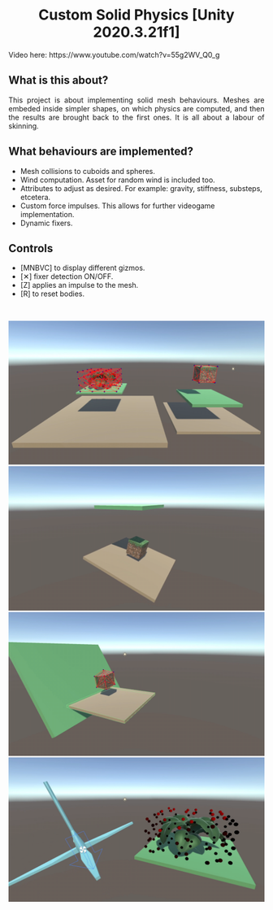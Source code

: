 <h1 align="center">Custom Solid Physics [Unity 2020.3.21f1]</h1>
<p>Video here: https://www.youtube.com/watch?v=55g2WV_Q0_g</p>

<h2>What is this about?</h2>
<p align="justify">This project is about implementing solid mesh behaviours. Meshes are embeded inside simpler shapes, on which physics are computed, and then the results are brought back to the first ones. It is all about a labour of skinning.</p>

<h2>What behaviours are implemented?</h2>
<ul>
  <li>Mesh collisions to cuboids and spheres.</li>
  <li>Wind computation. Asset for random wind is included too.</li>
  <li>Attributes to adjust as desired. For example: gravity, stiffness, substeps, etcetera.</li>
  <li>Custom force impulses. This allows for further videogame implementation.</li>
  <li>Dynamic fixers.</li>
</ul>

<h2>Controls</h2>
<ul>
  <li>[MNBVC] to display different gizmos.</li>
  <li>[&#10005;] fixer detection ON/OFF.</li>
  <li>[Z] applies an impulse to the mesh.</li>
  <li>[R] to reset bodies.</li>
</ul>

<br>

<p align="center">
  <img src="Assets/GitImages/Gizmos.png">
  <img src="Assets/GitImages/Demo.png">
  <img src="Assets/GitImages/Demo2.png">
  <img src="Assets/GitImages/Demo3.png">
</p>
